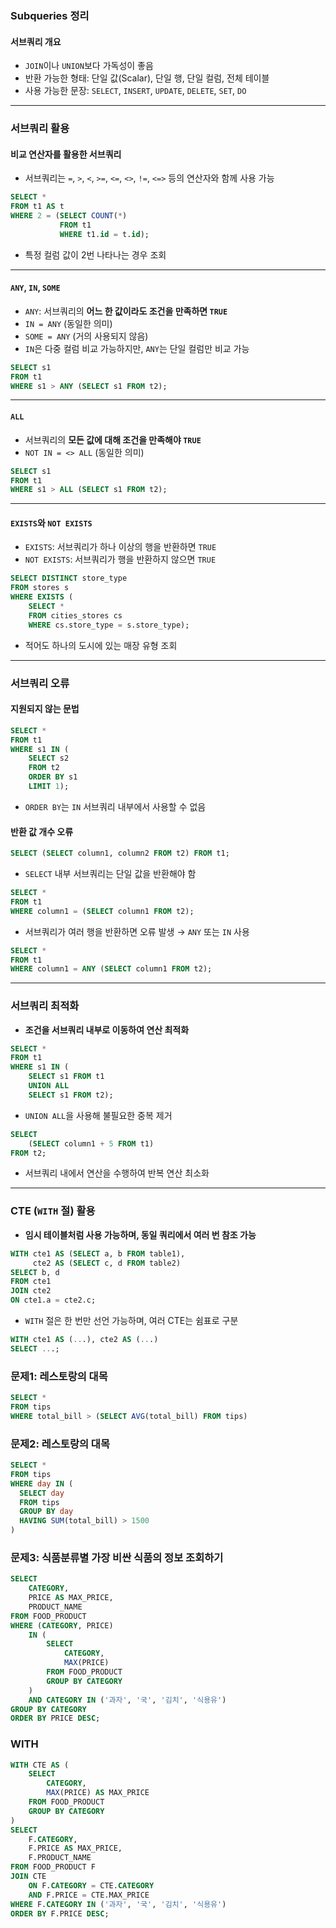 ### **Subqueries 정리**  

#### **서브쿼리 개요**  
- `JOIN`이나 `UNION`보다 가독성이 좋음  
- 반환 가능한 형태: 단일 값(Scalar), 단일 행, 단일 컬럼, 전체 테이블  
- 사용 가능한 문장: `SELECT`, `INSERT`, `UPDATE`, `DELETE`, `SET`, `DO`  

---

### **서브쿼리 활용**  

#### **비교 연산자를 활용한 서브쿼리**  
- 서브쿼리는 `=`, `>`, `<`, `>=`, `<=`, `<>`, `!=`, `<=>` 등의 연산자와 함께 사용 가능  
```sql
SELECT *
FROM t1 AS t
WHERE 2 = (SELECT COUNT(*)
           FROM t1
           WHERE t1.id = t.id);
```
- 특정 컬럼 값이 2번 나타나는 경우 조회  

---

#### **`ANY`, `IN`, `SOME`**  
- `ANY`: 서브쿼리의 **어느 한 값이라도 조건을 만족하면 `TRUE`**  
- `IN = ANY` (동일한 의미)  
- `SOME = ANY` (거의 사용되지 않음)  
- `IN`은 다중 컬럼 비교 가능하지만, `ANY`는 단일 컬럼만 비교 가능  

```sql
SELECT s1
FROM t1
WHERE s1 > ANY (SELECT s1 FROM t2);
```

---

#### **`ALL`**  
- 서브쿼리의 **모든 값에 대해 조건을 만족해야 `TRUE`**  
- `NOT IN = <> ALL` (동일한 의미)  

```sql
SELECT s1
FROM t1
WHERE s1 > ALL (SELECT s1 FROM t2);
```

---

#### **`EXISTS`와 `NOT EXISTS`**  
- `EXISTS`: 서브쿼리가 하나 이상의 행을 반환하면 `TRUE`  
- `NOT EXISTS`: 서브쿼리가 행을 반환하지 않으면 `TRUE`  

```sql
SELECT DISTINCT store_type
FROM stores s
WHERE EXISTS (
    SELECT *
    FROM cities_stores cs
    WHERE cs.store_type = s.store_type);
```
- 적어도 하나의 도시에 있는 매장 유형 조회  

---

### **서브쿼리 오류**  

#### **지원되지 않는 문법**  
```sql
SELECT * 
FROM t1 
WHERE s1 IN (
    SELECT s2 
    FROM t2 
    ORDER BY s1 
    LIMIT 1);
```
- `ORDER BY`는 `IN` 서브쿼리 내부에서 사용할 수 없음  

#### **반환 값 개수 오류**  
```sql
SELECT (SELECT column1, column2 FROM t2) FROM t1;
```
- `SELECT` 내부 서브쿼리는 단일 값을 반환해야 함  

```sql
SELECT *
FROM t1
WHERE column1 = (SELECT column1 FROM t2);
```
- 서브쿼리가 여러 행을 반환하면 오류 발생 → `ANY` 또는 `IN` 사용  
```sql
SELECT *
FROM t1
WHERE column1 = ANY (SELECT column1 FROM t2);
```

---

### **서브쿼리 최적화**  
- **조건을 서브쿼리 내부로 이동하여 연산 최적화**  
```sql
SELECT *
FROM t1
WHERE s1 IN (
    SELECT s1 FROM t1
    UNION ALL
    SELECT s1 FROM t2);
```
- `UNION ALL`을 사용해 불필요한 중복 제거  

```sql
SELECT
    (SELECT column1 + 5 FROM t1)
FROM t2;
```
- 서브쿼리 내에서 연산을 수행하여 반복 연산 최소화  

---

### **CTE (`WITH` 절) 활용**  
- **임시 테이블처럼 사용 가능하며, 동일 쿼리에서 여러 번 참조 가능**  
```sql
WITH cte1 AS (SELECT a, b FROM table1),
     cte2 AS (SELECT c, d FROM table2)
SELECT b, d
FROM cte1
JOIN cte2
ON cte1.a = cte2.c;
```
- `WITH` 절은 한 번만 선언 가능하며, 여러 CTE는 쉼표로 구분  
```sql
WITH cte1 AS (...), cte2 AS (...)
SELECT ...;
```

### 문제1: 레스토랑의 대목

```sql
SELECT *
FROM tips
WHERE total_bill > (SELECT AVG(total_bill) FROM tips)
```

### 문제2: 레스토랑의 대목

```sql
SELECT *
FROM tips
WHERE day IN (
  SELECT day
  FROM tips
  GROUP BY day
  HAVING SUM(total_bill) > 1500
)
```


### 문제3: 식품분류별 가장 비싼 식품의 정보 조회하기


```sql
SELECT
    CATEGORY,
    PRICE AS MAX_PRICE,
    PRODUCT_NAME
FROM FOOD_PRODUCT
WHERE (CATEGORY, PRICE)
    IN (
        SELECT
            CATEGORY,
            MAX(PRICE)
        FROM FOOD_PRODUCT
        GROUP BY CATEGORY
    )
    AND CATEGORY IN ('과자', '국', '김치', '식용유')
GROUP BY CATEGORY
ORDER BY PRICE DESC;
```

### WITH
```sql
WITH CTE AS (
    SELECT
        CATEGORY,
        MAX(PRICE) AS MAX_PRICE
    FROM FOOD_PRODUCT
    GROUP BY CATEGORY
)
SELECT
    F.CATEGORY,
    F.PRICE AS MAX_PRICE,
    F.PRODUCT_NAME
FROM FOOD_PRODUCT F
JOIN CTE
    ON F.CATEGORY = CTE.CATEGORY
    AND F.PRICE = CTE.MAX_PRICE
WHERE F.CATEGORY IN ('과자', '국', '김치', '식용유')
ORDER BY F.PRICE DESC;
```
